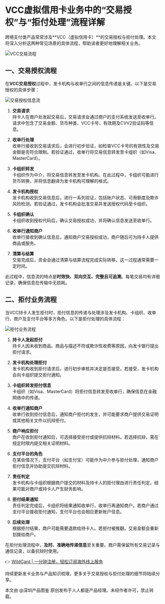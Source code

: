 # VCC虚拟信用卡业务中的“交易授权”与“拒付处理”流程详解

跨境支付类产品常常涉及**VCC（虚拟信用卡）**的交易授权与拒付处理。本文将深入分析这两种常见场景的具体流程，帮助读者更好地理解相关业务。

![VCC交易流程](https://bbtdd.com/img/74424263.webp)

## 一、交易授权流程

在**VCC交易授权**过程中，发卡机构与收单行之间的信息传递是关键。以下是交易授权的具体步骤：

![交易授权信息流](https://bbtdd.com/img/47048322.webp)

1. **交易请求**  
   持卡人在商户处发起交易后，交易请求会通过商户的支付系统发送至收单行。请求中包含了交易金额、货币种类、VCC卡号、有效期及CVV2验证码等信息。

2. **收单行处理**  
   收单行接收到交易请求后，会进行初步验证，如检查VCC卡号的有效性及交易金额是否符合限制。若验证通过，收单行将交易信息转发至卡组织（如Visa、MasterCard）。

3. **卡组织转发**  
   卡组织作为中介，将交易信息转发至发卡机构。在此过程中，卡组织可能进行货币转换，并将信息翻译为发卡机构可理解的格式。

4. **发卡机构授权**  
   发卡机构收到交易信息后，进行一系列验证，包括账户状态、可用额度及欺诈风险检测。若验证通过，发卡机构会批准交易并发送授权代码至卡组织。

5. **卡组织确认**  
   卡组织收到授权代码后，确认交易授权成功，并将确认信息发送至收单行。

6. **收单行通知商户**  
   收单行接收到确认信息后，通知商户交易授权成功，商户随后可为持卡人提供商品或服务。

7. **清算与结算**  
   交易完成后，资金会通过清算与结算流程完成实际转移，这一过程通常需要一定时间。

此过程中，信息流的特点是**时效快、双向交互、完整且可追溯**。每笔交易均有详细记录，确保信息在传输中无损耗。

## 二、拒付业务流程

当VCC持卡人发生拒付时，拒付信息的传递与处理涉及发卡机构、卡组织、收单行、商户及支付平台等多方角色。以下是拒付处理的具体流程：

![拒付业务流程](https://bbtdd.com/img/9952215944.webp)

1. **持卡人发起拒付**  
   持卡人因未收到商品、商品与描述不符或欺诈性收费等原因，向发卡银行提出拒付请求。

2. **发卡机构处理拒付**  
   发卡机构收到拒付请求后，进行初步审核并决定是否接受。若接受，发卡机构会向卡组织提交拒付通知。

3. **卡组织转发拒付信息**  
   卡组织（如Visa、MasterCard）将拒付信息转发至收单行，确保信息在金融网络中的传递。

4. **收单行通知商户**  
   收单行收到拒付信息后，通知商户拒付的发生，并可能要求商户提供交易证明或其他相关文件以抗辩拒付。

5. **商户响应拒付**  
   商户在收到拒付通知后，可选择接受拒付或提供抗辩材料。若选择抗辩，需在规定时限内提交相关证明材料。

6. **支付平台的角色**  
   在某些情况下，支付平台（如支付宝）可能作为中介参与拒付处理，通知商户拒付信息并协助提交抗辩材料。

7. **责任判定**  
   发卡机构与卡组织根据商户提交的材料及持卡人的拒付理由进行责任判定，结果可能对商户或持卡人产生财务影响。

8. **拒付结果通知**  
   责任判定完成后，卡组织将结果通知收单行，收单行再通知商户。若商户通过支付平台接收拒付通知，支付平台也会相应更新账户信息。

9. **后续处理**  
   根据拒付结果，商户可能需要退款给持卡人。若拒付被推翻，交易金额会重新划拨给商户。

在拒付处理流程中，**及时、准确地传递信息**至关重要。商户需保留所有交易记录与通信记录，以备抗辩时使用。

👉 [WildCard | 一分钟注册，轻松订阅海外线上服务](https://bbtdd.com/WildCard)

持续更新发卡业务与产品知识梳理，更多关于交易授权与拒付处理的细节将陆续分享。

本文由 @深圳产品图鉴 原创发布于人人都是产品经理。未经作者许可，禁止转载。
